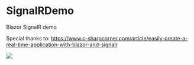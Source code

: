 # SignalRDemo
Blazor SignalR demo

Special thanks to: https://www.c-sharpcorner.com/article/easily-create-a-real-time-application-with-blazor-and-signalr

![](https://twee5w.am.files.1drv.com/y4mNHM6kRyS9DIlE7fe8fEbhXyFso5AE1DxuqFN7vsGpxdmBfbGl4NxZWiDzh5RbR_O57Fb_nnQpCAhgspZxaRxZEQlkWiFktkdUb3nkJ85oIM63kel5F4uY9m_bPFmEhXpQCNhaZ9RxEJUtfr_bMJYz4YKzesPFbfj04VCfLs7FvJDLX4ga8NdgjRWxs3YIwv8-r5ioj3cNfxzxLKcVENrxA/SignalRDemo.gif?psid=1)

